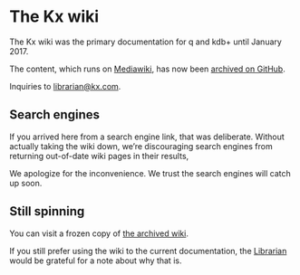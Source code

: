 # The Kx wiki



The Kx wiki was the primary documentation for q and kdb+ until January 2017.

The content, which runs on [Mediawiki](http://mediawiki.org), 
has now been [archived on GitHub](https://github.com/kxsystems/wiki).

Inquiries to <librarian@kx.com>. 


## Search engines

If you arrived here from a search engine link, that was deliberate.
Without actually taking the wiki down, we’re discouraging search engines from returning out-of-date wiki pages in their results, 

We apologize for the inconvenience. 
We trust the search engines will catch up soon.


## Still spinning

You can visit a frozen copy of [the archived wiki](https://code.kx.com/oldwiki).

If you still prefer using the wiki to the current documentation, the [Librarian](mailto:librarian@kx.com) would be grateful for a note about why that is.
